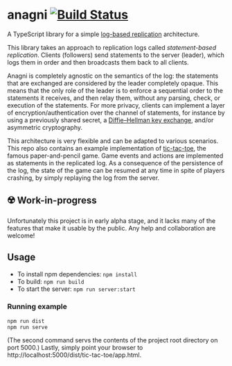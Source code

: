 # anagni [![Build Status](https://travis-ci.com/acondolu/anagni.svg?token=KEjzsAkTQF4oSVN4fngW&branch=master)](https://travis-ci.com/acondolu/anagni)

A TypeScript library for a simple [log-based replication](https://en.wikipedia.org/wiki/State_machine_replication#Input_Log) architecture.

This library takes an approach to replication logs called _statement-based replication_. Clients (followers) send statements to the server (leader), which logs them in order and then broadcasts them back to all clients.

Anagni is completely agnostic on the semantics of the log: the statements that are exchanged are considered by the leader completely opaque. This means that the only role of the leader is to enforce a sequential order to the statements it receives, and then relay them, without any parsing, check, or execution of the statements. For more privacy, clients can implement a layer of encryption/authentication over the channel of statements, for instance by using a previously shared secret, a [Diffie–Hellman key exchange](https://en.wikipedia.org/wiki/Diffie–Hellman_key_exchange#Operation_with_more_than_two_parties), and/or asymmetric cryptography.

This architecture is very flexible and can be adapted to various scenarios. This repo also contains an example implementation of [tic-tac-toe](https://en.wikipedia.org/wiki/Tic-tac-toe), the famous paper-and-pencil game. Game events and actions are implemented as statements in the replicated log. As a consequence of the persistence of the log, the state of the game can be resumed at any time in spite of players crashing, by simply replaying the log from the server.

## ☢️ Work-in-progress
Unfortunately this project is in early alpha stage, and it lacks many of the features that make it usable by the public. Any help and collaboration are welcome!

## Usage

- To install npm dependencies: `npm install`
- To build: `npm run build`
- To start the server: `npm run server:start`

### Running example
```
npm run dist
npm run serve
```
(The second command servs the contents of the project root directory on port 5000.)
Lastly, simply point your browser to 
http://localhost:5000/dist/tic-tac-toe/app.html.